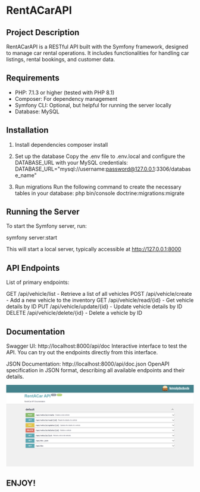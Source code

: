 # RentACarAPI

## Project Description
RentACarAPI is a RESTful API built with the Symfony framework, designed to manage car rental operations.
It includes functionalities for handling car listings, rental bookings, and customer data.

## Requirements

- PHP: 7.1.3 or higher (tested with PHP 8.1)
- Composer: For dependency management
- Symfony CLI: Optional, but helpful for running the server locally
- Database: MySQL

## Installation

1. Install dependencies
   composer install

2. Set up the database Copy the .env file to .env.local and configure the DATABASE_URL with your MySQL credentials:
   DATABASE_URL="mysql://username:password@127.0.0.1:3306/database_name"

3. Run migrations Run the following command to create the necessary tables in your database:
   php bin/console doctrine:migrations:migrate

## Running the Server
To start the Symfony server, run:

symfony server:start

This will start a local server, typically accessible at http://127.0.0.1:8000

## API Endpoints
List of primary endpoints:

GET /api/vehicle/list - Retrieve a list of all vehicles
POST /api/vehicle/create - Add a new vehicle to the inventory
GET /api/vehicle/read/{id} - Get vehicle details by ID
PUT /api/vehicle/update/{id} - Update vehicle details by ID
DELETE /api/vehicle/delete/{id} - Delete a vehicle by ID

## Documentation
Swagger UI: http://localhost:8000/api/doc
Interactive interface to test the API. You can try out the endpoints directly from this interface.

JSON Documentation: http://localhost:8000/api/doc.json
OpenAPI specification in JSON format, describing all available endpoints and their details.

![img.png](img.png)

## ENJOY!
